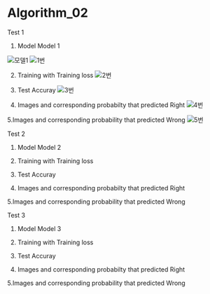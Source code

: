 # Algorithm_02
Test 1
1. Model
Model 1

![모델1](https://user-images.githubusercontent.com/81460020/121791366-1a79a200-cc24-11eb-91e6-7162fde97652.png)
![1번](https://user-images.githubusercontent.com/81460020/121791424-a390d900-cc24-11eb-8549-ef8f0185dbe8.png)

2.  Training with Training loss
![2번](https://user-images.githubusercontent.com/81460020/121791430-b4d9e580-cc24-11eb-9fdb-5dc5f77199b1.png)


3. Test Accuray
![3번](https://user-images.githubusercontent.com/81460020/121791438-c58a5b80-cc24-11eb-8232-4483b3d67284.png)

4. Images and corresponding probabilty that predicted Right
![4번](https://user-images.githubusercontent.com/81460020/121791439-c622f200-cc24-11eb-9f68-29b3d1c4540c.png)

5.Images and corresponding probability that predicted Wrong
![5번](https://user-images.githubusercontent.com/81460020/121791440-c622f200-cc24-11eb-9b8b-6635cb0eb465.png)

Test 2
1. Model
Model 2


2.  Training with Training loss

3. Test Accuray

4. Images and corresponding probabilty that predicted Right

5.Images and corresponding probability that predicted Wrong

Test 3
1. Model
Model 3


2.  Training with Training loss

3. Test Accuray

4. Images and corresponding probabilty that predicted Right

5.Images and corresponding probability that predicted Wrong
